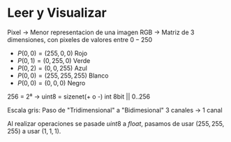 # Leer y Visualizar

Pixel -> Menor representacion de una imagen
RGB -> Matriz de 3 dimensiones, con pixeles de valores entre ${0 - 250}$
- $P(0,0) = (255,0,0)$ Rojo
- $P(0,1) = (0,255,0)$ Verde
- $P(0,2) = (0,0,255)$ Azul
- $P(0,0) = (255,255,255)$ Blanco
- $P(0,0) = (0,0,0)$ Negro

256 = 2⁸ -> uint8 = sizenet(+ o -) int 8bit || 0..256

Escala gris: Paso de "Tridimensional" a "Bidimesional"
    3 canales ->  1 canal

Al realizar operaciones se pasade $uint8$ a $float$, pasamos de usar $(255,255,255)$ a usar $(1,1,1)$. 